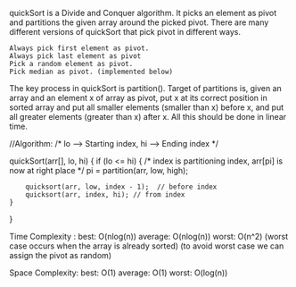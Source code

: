 quickSort is a Divide and Conquer algorithm. It picks an element as pivot and partitions the given array around the picked pivot. There are many different versions of quickSort that pick pivot in different ways.

    Always pick first element as pivot.
    Always pick last element as pivot
    Pick a random element as pivot.
    Pick median as pivot. (implemented below)

The key process in quickSort is partition(). Target of partitions is, given an array and an element x of array as pivot, put x at its correct position in sorted array and put all smaller elements (smaller than x) before x, and put all greater elements (greater than x) after x. All this should be done in linear time.


//Algorithm:
/* lo  --> Starting index,  hi  --> Ending index */

quickSort(arr[], lo, hi)
{
    if (lo <= hi)
    {
        /* index is partitioning index, arr[pi] is now
           at right place */
        pi = partition(arr, low, high);

        quicksort(arr, low, index - 1);  // before index
        quicksort(arr, index, hi); // from index 
    }
}

Time Complexity : 
	best: O(nlog(n))
	average: O(nlog(n))
	worst: O(n^2) (worst case occurs when the array is already sorted)
				  (to avoid worst case we can assign the pivot as random)
			
Space Complexity:
	best: O(1)
	average: O(1)
	worst: O(log(n))



